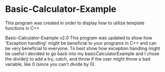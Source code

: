 # Basic-Calculator-Example
This program was created in order to display how to utilize template functions in C++ 

Basic-Calculator-Example v2.0
This program was updated to show how 'Exception handling' might be beneficial to your programs in C++ and can be very beneficial to everyone. 
To best show how exception handling might be useful I decided to go back into my basicCalculatorExample and I chose the divide() to add a try, catch, and throw if the user might throw a bad variable, like 0 (since you can't divide by 0). 
